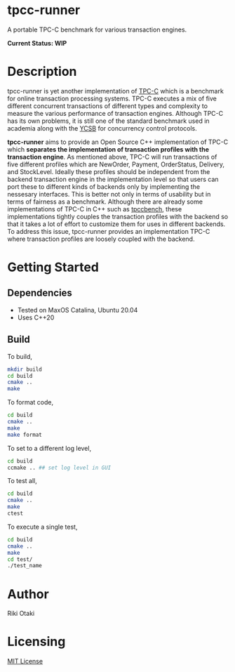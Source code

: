 # tpcc-runner

A portable TPC-C benchmark for various transaction engines. 

__Current Status: WIP__

# Description

tpcc-runner is yet another implementation of [TPC-C](http://www.tpc.org/tpcc/) which is a benchmark for online transaction processing systems.
TPC-C executes a mix of five different concurrent transactions of different types and complexity to measure the various performance of transaction engines.
Although TPC-C has its own problems, it is still one of the standard benchmark used in academia along with the [YCSB](https://github.com/brianfrankcooper/YCSB) for concurrency control protocols.

__tpcc-runner__ aims to provide an Open Source C++ implementation of TPC-C which __separates the implementation of transaction profiles with the transaction engine__.
As mentioned above, TPC-C will run transactions of five different profiles which are NewOrder, Payment, OrderStatus, Delivery, and StockLevel. 
Ideally these profiles should be independent from the backend transaction engine in the implementation level so that users can port these to different kinds of backends only by implementing the nessesary interfaces.
This is better not only in terms of usability but in terms of fairness as a benchmark.
Although there are already some implementations of TPC-C in C++ such as [tpccbench](https://github.com/evanj/tpccbench), these implementations tightly couples the transaction profiles with the backend so that it takes a lot of effort to customize them for uses in different backends.
To address this issue, tpcc-runner provides an implementation TPC-C where transaction profiles are loosely coupled with the backend.

# Getting Started

## Dependencies
- Tested on MaxOS Catalina, Ubuntu 20.04
- Uses C++20

## Build
To build, 

```sh
mkdir build
cd build
cmake ..
make
```

To format code, 

```sh
cd build
cmake ..
make
make format
```

To set to a different log level, 

```sh
cd build
ccmake .. ## set log level in GUI
```

To test all, 

```sh
cd build
cmake ..
make
ctest
```

To execute a single test, 

```sh
cd build
cmake ..
make
cd test/
./test_name
```

# Author

Riki Otaki

# Licensing

[MIT License](https://github.com/wattlebirdaz/tpcc-runner/blob/master/LICENSE)